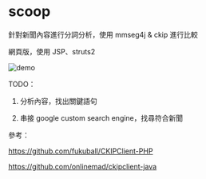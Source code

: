 scoop
=====

針對新聞內容進行分詞分析，使用 mmseg4j & ckip 進行比較

網頁版，使用 JSP、struts2

![demo](https://dl.dropboxusercontent.com/u/3295432/git/%E8%9E%A2%E5%B9%95%E6%88%AA%E5%9C%96%202014-11-13%2018.14.37.png)

TODO：

1. 分析內容，找出關鍵語句

2. 串接 google custom search engine，找尋符合新聞


參考：

https://github.com/fukuball/CKIPClient-PHP

https://github.com/onlinemad/ckipclient-java
